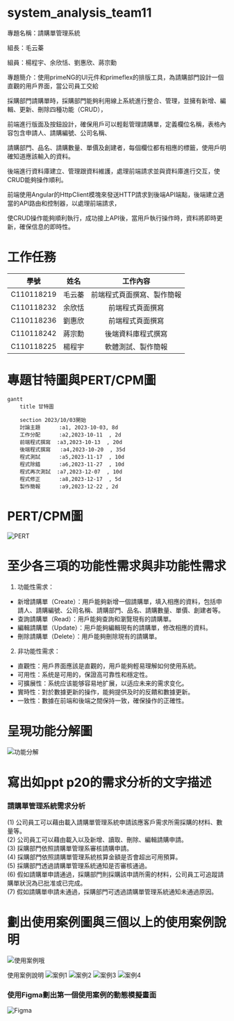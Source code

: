 # system_analysis_team11
專題名稱：請購單管理系統

組長：毛云蓁

組員：楊程宇、余欣恬、劉惠欣、蔣宗勳

專題簡介：使用primeNG的UI元件和primeflex的排版工具，為請購部門設計一個直觀的用戶界面，當公司員工交給

採購部門請購單時，採購部門能夠利用線上系統進行整合、管理，並擁有新增、編輯、更新、刪除四種功能（CRUD），

前端進行版面及按鈕設計，確保用戶可以輕鬆管理請購單，定義欄位名稱，表格內容包含申請人、請購編號、公司名稱、

請購部門、品名、請購數量、單價及創建者，每個欄位都有相應的標籤，使用戶明確知道應該輸入的資料。

後端進行資料庫建立、管理跟資料維護，處理前端請求並與資料庫進行交互，使CRUD能夠操作順利。

前端使用Angular的HttpClient模塊來發送HTTP請求到後端API端點，後端建立適當的API路由和控制器，以處理前端請求，

使CRUD操作能夠順利執行，成功接上API後，當用戶執行操作時，資料將即時更新，確保信息的即時性。

# 工作任務

| 學號 | 姓名 | 工作內容 |
|:-:| :-: | :-: |
| C110118219 | 毛云蓁 | 前端程式頁面撰寫、製作簡報 |
| C110118232 | 余欣恬 | 前端程式頁面撰寫 |
| C110118236 | 劉惠欣 | 前端程式頁面撰寫 |
| C110118242 | 蔣宗勳 | 後端資料庫程式撰寫|
| C110118225 | 楊程宇 | 軟體測試、製作簡報 |

# 專題甘特圖與PERT/CPM圖
```mermaid
gantt
    title 甘特圖

    section 2023/10/03開始
    討論主題      :a1, 2023-10-03, 8d
    工作分配      :a2,2023-10-11  , 2d
    前端程式撰寫  :a3,2023-10-13  , 20d
    後端程式撰寫   :a4,2023-10-20  , 35d
    程式測試      :a5,2023-11-17  , 10d
    程式除錯      :a6,2023-11-27  , 10d
    程式再次測試  :a7,2023-12-07  , 10d
    程式修正      :a8,2023-12-17  , 5d
    製作簡報      :a9,2023-12-22 , 2d
```

# PERT/CPM圖
![PERT](PERTCPM01.PNG "PERT")

# 至少各三項的功能性需求與非功能性需求
1. 功能性需求：
* 新增請購單（Create）：用戶能夠新增一個請購單，填入相應的資料，包括申請人、請購編號、公司名稱、請購部門、品名、請購數量、單價、創建者等。
* 查詢請購單（Read）：用戶能夠查詢和瀏覽現有的請購單。
* 編輯請購單（Update）：用戶能夠編輯現有的請購單，修改相應的資料。
* 刪除請購單（Delete）：用戶能夠刪除現有的請購單。

2. 非功能性需求：
* 直觀性：用戶界面應該是直觀的，用戶能夠輕易理解如何使用系統。
* 可用性：系统是可用的，保證高可靠性和穩定性。
* 可擴展性：系统应该能够容易地扩展，以适应未来的需求变化。
* 實時性：對於數據更新的操作，能夠提供及时的反饋和數據更新。
* 一致性：數據在前端和後端之間保持一致，確保操作的正確性。

# 呈現功能分解圖
![功能分解](功能分解.png "功能分解")

# 寫出如ppt p20的需求分析的文字描述
### 請購單管理系統需求分析
(1) 公司員工可以藉由載入請購單管理系統申請該應客戶需求所需採購的材料、數量等。   
(2) 公司員工可以藉由載入以及新增、讀取、刪除、編輯請購申請。  
(3) 採購部門依照請購單管理系審核請購申請。   
(4) 採購部門依照請購單管理系統核算金額是否會超出可用預算。   
(5) 採購部門透過請購單管理系統通知是否審核通過。   
(6) 假如請購單申請通過，採購部門則採購該申請所需的材料，公司員工可追蹤請購單狀況為已批准或已完成。   
(7) 假如請購單申請未通過，採購部門可透過請購單管理系統通知未通過原因。   

# 劃出使用案例圖與三個以上的使用案例說明
![使用案例哦](使用案例哦.png "使用案例哦")

使用案例說明
![案例1](案例1.png "案例1")
![案例2](案例2.png "案例2")
![案例3](案例3.png "案例3")
![案例4](案例4.png "案例4")

### 使用Figma劃出第一個使用案例的動態模擬畫面
![Figma](Figma1.png "Figma")



